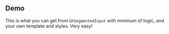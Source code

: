 ## Demo

This is what you can get from `GhSegmentedInput` with minimum of logic, and your own template and styles. Very easy!
